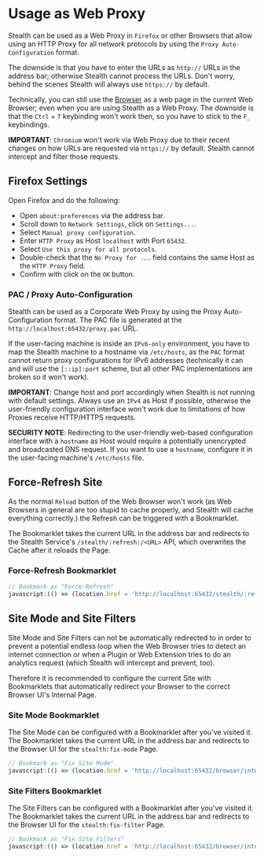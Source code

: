 
# Usage as Web Proxy

Stealth can be used as a Web Proxy in `Firefox` or other Browsers that allow using an
HTTP Proxy for all network protocols by using the `Proxy Auto-Configuration` format.

The downside is that you have to enter the URLs as `http://` URLs in the address bar;
otherwise Stealth cannot process the URLs. Don't worry, behind the scenes Stealth will
always use `https://` by default.

Technically, you can still use the [Browser](/browser) as a web page in the current Web
Browser; even when you are using Stealth as a Web Proxy. The downside is that the
`Ctrl` + `T` keybinding won't work then, so you have to stick to the `F_` keybindings.

**IMPORTANT**: `Chromium` won't work via Web Proxy due to their recent changes on how URLs
are requested via `https://` by default. Stealth cannot intercept and filter those requests.


## Firefox Settings

Open Firefox and do the following:

- Open `about:preferences` via the address bar.
- Scroll down to `Network Settings`, click on `Settings...`.
- Select `Manual proxy configuration`.
- Enter `HTTP Proxy` as Host `localhost` with Port `65432`.
- Select `Use this proxy for all protocols`.
- Double-check that the `No Proxy for ...` field contains the same Host as the `HTTP Proxy` field.
- Confirm with click on the `OK` button.


### PAC / Proxy Auto-Configuration

Stealth can be used as a Corporate Web Proxy by using the Proxy Auto-Configuration format.
The PAC file is generated at the `http://localhost:65432/proxy.pac` URL.

If the user-facing machine is inside an `IPv6-only` environment, you have to map the
Stealth machine to a hostname via `/etc/hosts`, as the `PAC` format cannot return proxy
configurations for IPv6 addresses (technically it can and will use the `[::ip]:port`
scheme, but all other PAC implementations are broken so it won't work).

**IMPORTANT**: Change host and port accordingly when Stealth is not running with default
settings. Always use an `IPv4` as Host if possible, otherwise the user-friendly
configuration interface won't work due to limitations of how Proxies receive HTTP/HTTPS
requests.

**SECURITY NOTE**: Redirecting to the user-friendly web-based configuration interface with
a `hostname` as Host would require a potentially unencrypted and broadcasted DNS request.
If you want to use a `hostname`, configure it in the user-facing machine's `/etc/hosts` file.


## Force-Refresh Site

As the normal `Reload` button of the Web Browser won't work (as Web Browsers in general are
too stupid to cache properly, and Stealth will cache everything correctly.) the Refresh can
be triggered with a Bookmarklet.

The Bookmarklet takes the current URL in the address bar and redirects to the Stealth Service's
`/stealth/:refresh:/<URL>` API, which overwrites the Cache after it reloads the Page.

### Force-Refresh Bookmarklet

```javascript
// Bookmark as "Force-Refresh"
javascript:(() => (location.href = 'http://localhost:65432/stealth/:refresh:/' + location.href))();
```


## Site Mode and Site Filters

Site Mode and Site Filters can not be automatically redirected to in order to prevent a
potential endless loop when the Web Browser tries to detect an internet connection or
when a Plugin or Web Extension tries to do an analytics request (which Stealth will
intercept and prevent, too).

Therefore it is recommended to configure the current Site with Bookmarklets that automatically
redirect your Browser to the correct Browser UI's Internal Page.


### Site Mode Bookmarklet

The Site Mode can be configured with a Bookmarklet after you've visited it.
The Bookmarklet takes the current URL in the address bar and redirects to the Browser UI
for the `stealth:fix-mode` Page.

```javascript
// Bookmark as "Fix Site Mode"
javascript:(() => (location.href = 'http://localhost:65432/browser/internal/fix-mode.html?url=' + encodeURIComponent(location.href)))();
```


### Site Filters Bookmarklet

The Site Filters can be configured with a Bookmarklet after you've visited it.
The Bookmarklet takes the current URL in the address bar and redirects to the Browser UI
for the `stealth:fix-filter` Page.

```javascript
// Bookmark as "Fix Site Filters"
javascript:(() => (location.href = 'http://localhost:65432/browser/internal/fix-filter.html?url=' + encodeURIComponent(location.href)))();
```

